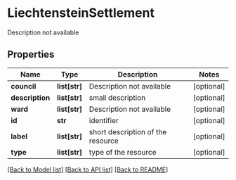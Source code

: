 # LiechtensteinSettlement

Description not available
## Properties
Name | Type | Description | Notes
------------ | ------------- | ------------- | -------------
**council** | **list[str]** | Description not available | [optional] 
**description** | **list[str]** | small description | [optional] 
**ward** | **list[str]** | Description not available | [optional] 
**id** | **str** | identifier | [optional] 
**label** | **list[str]** | short description of the resource | [optional] 
**type** | **list[str]** | type of the resource | [optional] 

[[Back to Model list]](../README.md#documentation-for-models) [[Back to API list]](../README.md#documentation-for-api-endpoints) [[Back to README]](../README.md)


